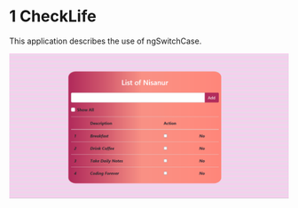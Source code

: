 # 1 CheckLife
This application describes the use of ngSwitchCase.

![Uygulama](https://github.com/NisanurBulut/AdventureOfAngular/blob/master/Trailers/Trailer_CheckLife.gif)